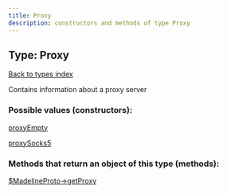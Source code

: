 ```yaml
---
title: Proxy
description: constructors and methods of type Proxy
---
```

## Type: Proxy  
[Back to types index](index.md)



Contains information about a proxy server

### Possible values (constructors):

[proxyEmpty](../constructors/proxyEmpty.md)  

[proxySocks5](../constructors/proxySocks5.md)  



### Methods that return an object of this type (methods):

[$MadelineProto->getProxy](../methods/getProxy.md)  



